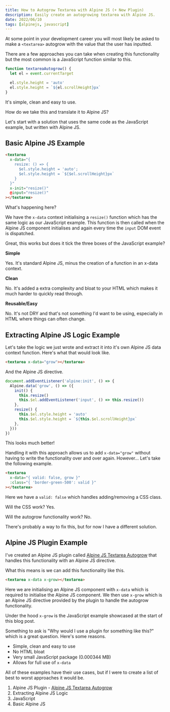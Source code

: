 ```yaml
---
title: How to Autogrow Textarea with Alpine JS (+ New Plugin)
description: Easily create an autogrowing textarea with Alpine JS.
date: 2022/06/10
tags: [alpinejs, javascript]
---
```


At some point in your development career you will most likely be asked to make a
`<textarea>` autogrow with the value that the user has inputted.

There are a few approaches you can take when creating this functionality but the
most common is a JavaScript function similar to this.

```js
function textareaAutogrow() {
  let el = event.currentTarget

  el.style.height = 'auto'
  el.style.height = `${el.scrollHeight}px`
}
```

It's simple, clean and easy to use.

How do we take this and translate it to Alpine JS?

Let's start with a solution that uses the same code as the JavaScript example,
but written with Alpine JS.

## Basic Alpine JS Example

```html
<textarea
  x-data="{
    resize: () => {
      $el.style.height = 'auto';
      $el.style.height = `${$el.scrollHeight}px`
    }
  }"
  x-init="resize()"
  @input="resize()"
></textarea>
```

What's happening here?

We have the `x-data` context initialising a `resize()` function which has the
same logic as our JavaScript example. This function is then called when the
Alpine JS component initialises and again every time the `input` DOM event is
dispatched.

Great, this works but does it tick the three boxes of the JavaScript example?

**Simple**

Yes. It's standard Alpine JS, minus the creation of a function in an x-data
context.

**Clean**

No. It's added a extra complexity and bloat to your HTML which makes it much
harder to quickly read through.

**Reusable/Easy**

No. It's not DRY and that's not something I'd want to be using, especially in
HTML where things can often change.

## Extracting Alpine JS Logic Example

Let's take the logic we just wrote and extract it into it's own Alpine JS data
context function. Here's what that would look like.

```html
<textarea x-data="grow"></textarea>
```

And the Alpine JS directive.

```js
document.addEventListener('alpine:init', () => {
  Alpine.data('grow', () => ({
    init() {
      this.resize()
      this.$el.addEventListener('input', () => this.resize())
    },
    resize() {
      this.$el.style.height = 'auto'
      this.$el.style.height = `${this.$el.scrollHeight}px`
    },
  }))
})
```

This looks much better!

Handling it with this approach allows us to add `x-data="grow"` without having
to write the functionality over and over again. However... Let's take the
following example.

```html
<textarea
  x-data="{ valid: false, grow }"
  :class="{ 'border-green-500': valid }"
></textarea>
```

Here we have a `valid: false` which handles adding/removing a CSS class.

Will the CSS work? Yes.

Will the autogrow functionality work? No.

There's probably a way to fix this, but for now I have a different solution.

## Alpine JS Plugin Example

I've created an Alpine JS plugin called
[Alpine JS Textarea Autogrow](https://github.com/markmead/alpinejs-textarea-autogrow)
that handles this functionality with an Alpine JS directive.

What this means is we can add this functionality like this.

```html
<textarea x-data x-grow></textarea>
```

Here we are initialising an Alpine JS component with `x-data` which is required
to initialise the Alpine JS component. We then use `x-grow` which is an Alpine
JS directive provided by the plugin to handle the autogrow functionality.

Under the hood `x-grow` is the JavaScript example showcased at the start of this
blog post.

Something to ask is "Why would I use a plugin for something like this?" which is
a great question. Here's some reasons.

- Simple, clean and easy to use
- No HTML bloat
- Very small JavaScript package (0.000344 MB)
- Allows for full use of `x-data`

All of these examples have their use cases, but if I were to create a list of
best to worst approaches it would be.

1. Alpine JS Plugin -
   [Alpine JS Textarea Autogrow](https://github.com/markmead/alpinejs-textarea-autogrow)
2. Extracting Alpine JS Logic
3. JavaScript
4. Basic Alpine JS
